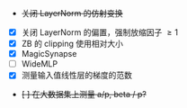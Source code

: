 - ~~关闭 LayerNorm 的仿射变换~~
- [x] 关闭 LayerNorm 的偏置，强制放缩因子 $\ge 1$
- [x] ZB 的 clipping 使用相对大小
- [x] MagicSynapse
- [ ] WideMLP
- [x] 测量输入值线性层的梯度的范数
- ~~[ ] 在大数据集上测量 a/p, beta / p?~~
  